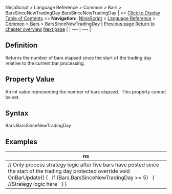 ﻿
NinjaScript \> Language Reference \> Common \> Bars \> BarsSinceNewTradingDay
BarsSinceNewTradingDay
| \<\< [Click to Display Table of Contents](barssincenewtradingday.md) \>\> **Navigation:**     [NinjaScript](ninjascript-1.md) \> [Language Reference](language_reference_wip-1.md) \> [Common](common-1.md) \> [Bars](bars-1.md) \> BarsSinceNewTradingDay | [Previous page](bars-1.md) [Return to chapter overview](bars-1.md) [Next page](getask-1.md) |
| --- | --- |
## Definition
Returns the number of bars elapsed since the start of the trading day relative to the current bar processing.
 
## Property Value
An int value representing the number of bars elapsed.  This property cannot be set.
 
## Syntax
Bars.BarsSinceNewTradingDay
## 
## Examples
| ns |
| --- |
| // Only process strategy logic after five bars have posted since the start of the trading day protected override void OnBarUpdate() {    if (Bars.BarsSinceNewTradingDay \>\= 5)    {      //Strategy logic here    } } |

